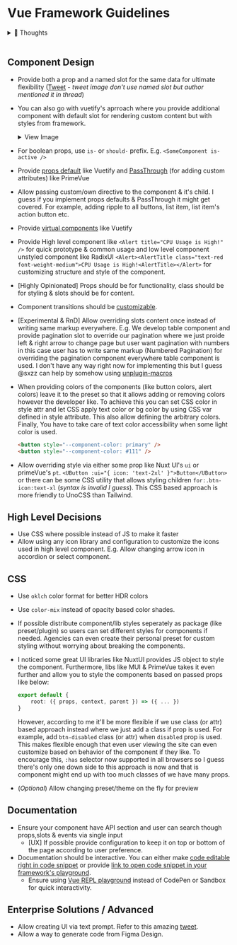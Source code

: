 # Vue Framework Guidelines

<details>
<summary>💭 Thoughts</summary>

_These are my thoughts feel free to open issue in this repo to discuss this_

- Q: I really like how nuxt is pluggable and we can extend it. It's great power when you use it, I wonder can UI framework be pluggable & extendable.

</details>

<br />

## Component Design

- Provide both a prop and a named slot for the same data for ultimate flexibility ([Tweet](https://twitter.com/danielkelly_io/status/1742564440287957489) - _tweet image don't use named slot but author mentioned it in thread_)
- You can also go with vuetify's aprroach where you provide additional component with default slot for rendering custom content but with styles from framework.
  <details>
  <summary>View Image</summary>
  
  ![image](https://github.com/jd-solanki/vue-framework-guidelines/assets/47495003/b405bcab-2d2d-4488-925f-8c611f4233ac)
  
  </details>

- For boolean props, use `is-` or `should-` prefix. E.g. `<SomeComponent is-active />`
- Provide [props default](https://vuetifyjs.com/en/features/global-configuration/#setup) like Vuetify and [PassThrough](https://primevue.org/passthrough) (for adding custom attributes) like PrimeVue
- Allow passing custom/own directive to the component & it's child. I guess if you implement props defaults & PassThrough it might get covered. For example, adding ripple to all buttons, list item, list item's action button etc.
- Provide [virtual components](https://vuetifyjs.com/en/features/global-configuration/#using-with-virtual-components) like Vuetify
- Provide High level component like `<Alert title="CPU Usage is High!" />` for quick prototype & common usage and low level component unstyled component like RadixUI `<Alert><AlertTitle class="text-red font-weight-medium">CPU Usage is High!<AlertTitle></Alert>` for customizing structure and style of the component.
- [Highly Opinionated] Props should be for functionality, class should be for styling & slots should be for content.
- Component transitions should be [customizable](https://anu-vue.netlify.app/guide/features/transitions.html#customizing-transitions).
- [Experimental & RnD] Allow overriding slots content once instead of writing same markup everywhere. E.g. We develop table component and provide pagination slot to override our pagination where we just proide left & right arrow to change page but user want pagination with numbers in this case user has to write same markup (Numbered Pagination) for overriding the pagination component everywhere table component is used. I don't have any way right now for implementing this but I guess @sxzz can help by somehow using [unplugin-macros](https://github.com/unplugin/unplugin-macros)
- When providing colors of the components (like button colors, alert colors) leave it to the preset so that it allows adding or removing colors however the developer like. To achieve this you can set CSS color in style attr and let CSS apply text color or bg color by using CSS var defined in style attribute. This also allow defining the arbitrary colors. Finally, You have to take care of text color accessibility when some light color is used.

  ```html
  <button style="--component-color: primary" />
  <button style="--component-color: #111" />
  ```

- Allow overriding style via either some prop like Nuxt UI's `ui` or primeVue's `pt`. `<UButton :ui="{ icon: 'text-2xl' }">Button</UButton>` or there can be some CSS utility that allows styling children `for:.btn-icon:text-xl` (_syntax is invalid I guess_). This CSS based approach is more friendly to UnoCSS than Tailwind.

## High Level Decisions

- Use CSS where possible instead of JS to make it faster
- Allow using any icon library and configuration to customize the icons used in high level component. E.g. Allow changing arrow icon in accordion or select component.

## CSS

- Use `oklch` color format for better HDR colors
- Use `color-mix` instead of opacity based color shades.
- If possible distribute component/lib styles seperately as package (like preset/plugin) so users can set different styles for components if needed. Agencies can even create their personal preset for custom styling without worrying about breaking the components.
- I noticed some great UI libraries like NuxtUI provides JS object to style the component. Furthermore, libs like MUI & PrimeVue takes it even further and allow you to style the components based on passed props like below:

  ```ts
  export default {
      root: ({ props, context, parent }) => ({ ... })
  }
  ```

  However, according to me it'll be more flexible if we use class (or attr) based approach instead where we just add a class if prop is used. For example, add `btn-disabled` class (or attr) when `disabled` prop is used. This makes flexible enough that even user viewing the site can even customize based on behavior of the component if they like. To encourage this, `:has` selector now supported in all browsers so I guess there's only one down side to this approach is now and that is component might end up with too much classes of we have many props.

- (_Optional_) Allow changing preset/theme on the fly for preview

## Documentation

- Ensure your component have API section and user can search though props,slots & events via single input
  - [UX] If possible provide configuration to keep it on top or bottom of the page according to user preference.
- Documentation should be interactive. You can either make [code editable right in code snippet](https://mui.com/material-ui/react-button/#basic-button) or provide [link to open code snippet in your framework's playground](https://vuetifyjs.com/en/components/buttons/#density).
  - Ensure using [Vue REPL playground](https://play.vuejs.org/) instead of CodePen or Sandbox for quick interactivity.
 
## Enterprise Solutions / Advanced

- Allow creating UI via text prompt. Refer to this amazing [tweet](https://twitter.com/zernonia/status/1742945562977251703).
- Allow a way to generate code from Figma Design.
